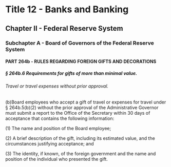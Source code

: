 
# Title 12 - Banks and Banking
## Chapter II - Federal Reserve System
### Subchapter A - Board of Governors of the Federal Reserve System
#### PART 264b - RULES REGARDING FOREIGN GIFTS AND DECORATIONS
##### § 264b.6 Requirements for gifts of more than minimal value.
###### Travel or travel expenses without prior approval.

(b)Board employees who accept a gift of travel or expenses for travel under § 264b.5(b)(2) without the prior approval of the Administrative Governor must submit a report to the Office of the Secretary within 30 days of acceptance that contains the following information:

(1) The name and position of the Board employee;

(2) A brief description of the gift, including its estimated value, and the circumstances justifying acceptance; and

(3) The identity, if known, of the foreign government and the name and position of the individual who presented the gift.
